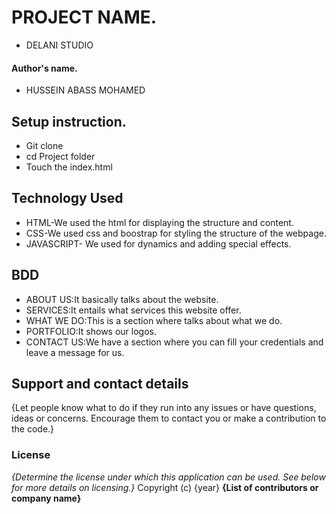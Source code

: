# PROJECT NAME.
- DELANI STUDIO
#### Author's name.
- HUSSEIN ABASS MOHAMED
## Setup instruction.
- Git clone
- cd Project folder
- Touch the index.html
## Technology Used
- HTML-We used the html for displaying the structure and content.
- CSS-We used css and boostrap for styling the structure of the webpage.
- JAVASCRIPT- We used for dynamics and adding special effects.
## BDD
- ABOUT US:It basically talks about the website.
- SERVICES:It entails what services this website offer.
- WHAT WE DO:This is a section where talks about what we do.
- PORTFOLIO:It shows our logos.
- CONTACT US:We have a section where you can fill your credentials and leave a message for us.
## Support and contact details
{Let people know what to do if they run into any issues or have questions, ideas or concerns.  Encourage them to contact you or make a contribution to the code.}
### License
*{Determine the license under which this application can be used.  See below for more details on licensing.}*
Copyright (c) {year} **{List of contributors or company name}**